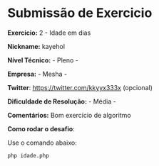 # Submissão de Exercicio

**Exercicio:** 2 - Idade em dias

**Nickname:** kayehol 

**Nível Técnico:** - Pleno -

**Empresa:** - Mesha -

**Twitter**: https://twitter.com/kkyyx333x (opcional)

**Dificuldade de Resolução:** - Média -

**Comentários:** Bom exercício de algoritmo

**Como rodar o desafio**: 

Use o comando abaixo: 
```bash
php idade.php
```
